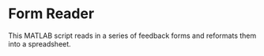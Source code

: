 # Form Reader
This MATLAB script reads in a series of feedback forms and reformats them into a spreadsheet. 
